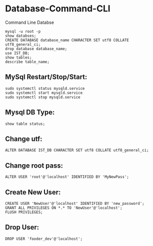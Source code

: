 # Database-Command-CLI
Command Line Databse

```    
mysql -u root -p
show databses;
CREATE DATABASE database_name CHARACTER SET utf8 COLLATE utf8_general_ci;
drop database database_name;
use IST_DB;
show tables;
describe table_name;
```
MySql Restart/Stop/Start:
----------------------------
```
sudo systemctl status mysqld.service
sudo systemctl start mysqld.service
sudo systemctl stop mysqld.service
```
Mysql DB Type:
-------------------
```
show table status;
```
Change utf:
--------------
```
ALTER DATABASE IST_DB CHARACTER SET utf8 COLLATE utf8_general_ci;
```
Change root pass:
-----------------------
```
ALTER USER 'root'@'localhost' IDENTIFIED BY 'MyNewPass';
```
Create New User:
-----------------
```
CREATE USER 'NewUser'@'localhost' IDENTIFIED BY 'new_password';
GRANT ALL PRIVILEGES ON *.* TO 'NewUser'@'localhost';
FLUSH PRIVILEGES;
```
Drop User:
------------
```
DROP USER 'fooder_dev'@'localhost';
```
